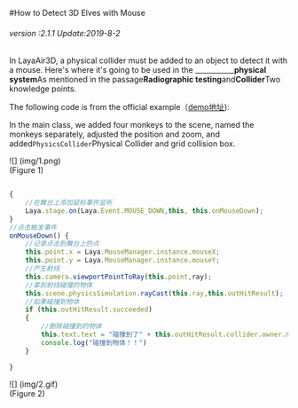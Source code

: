 #How to Detect 3D Elves with Mouse

###### *version :2.1.1   Update:2019-8-2*

In LayaAir3D, a physical collider must be added to an object to detect it with a mouse. Here's where it's going to be used in the ___________**physical system**As mentioned in the passage**Radiographic testing**and**Collider**Two knowledge points.

The following code is from the official example（[demo地址](https://layaair2.ldc2.layabox.com/demo2/?language=ch&category=3d&group=MouseInteraction&name=MouseInteraction)):

In the main class, we added four monkeys to the scene, named the monkeys separately, adjusted the position and zoom, and added`PhysicsCollider`Physical Collider and grid collision box.

![] (img/1.png)<br> (Figure 1)


```typescript

{
    //在舞台上添加鼠标事件监听
    Laya.stage.on(Laya.Event.MOUSE_DOWN,this, this.onMouseDown);
}
//点击触发事件
onMouseDown() {
    //记录点击到舞台上的点
    this.point.x = Laya.MouseManager.instance.mouseX;
   	this.point.y = Laya.MouseManager.instance.mouseY;
    //产生射线
    this.camera.viewportPointToRay(this.point,ray);
    //拿到射线碰撞的物体
    this.scene.physicsSimulation.rayCast(this.ray,this.outHitResult);
    //如果碰撞到物体
    if (this.outHitResult.succeeded)
    {
        //删除碰撞到的物体
        this.text.text = "碰撞到了" + this.outHitResult.collider.owner.name ;
        console.log("碰撞到物体！！")
    }

}
```


![] (img/2.gif) <br> (Figure 2)

